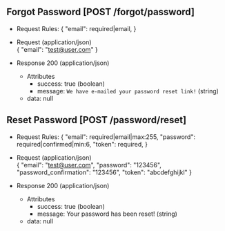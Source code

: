 ## Forgot Password [POST /forgot/password]
+ Request Rules:
        {
            "email": required|email,
        }
+ Request (application/json)   
        {
            "email": "test@user.com"
        }

+ Response 200 (application/json)

    + Attributes
        + success: true (boolean)
        + message: `We have e-mailed your password reset link!` (string)
	+ data: null

<!-- include(response/404.md) -->
<!-- include(response/422.md) -->
<!-- include(response/500.md) -->

## Reset Password [POST /password/reset]
+ Request Rules:
    {
        "email": required|email|max:255,
        "password": required|confirmed|min:6,
        "token": required,
    }
+ Request (application/json)   
    {
        "email": "test@user.com",
        "password": "123456",
        "password_confirmation": "123456",
        "token": "abcdefghijkl"
    }
+ Response 200 (application/json)

    + Attributes
        + success: true (boolean)
        + message: Your password has been reset! (string)
	+ data: null

<!-- include(response/404.md) -->
<!-- include(response/422.md) -->
<!-- include(response/500.md) -->